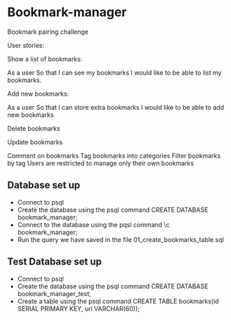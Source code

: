 # Bookmark-manager
Bookmark pairing challenge

User stories:

Show a list of bookmarks:

As a user
So that I can see my bookmarks
I would like to be able to list my bookmarks.

Add new bookmarks:

As a user
So that I can store extra bookmarks
I would like to be able to add new bookmarks

Delete bookmarks

Update bookmarks

Comment on bookmarks
Tag bookmarks into categories
Filter bookmarks by tag
Users are restricted to manage only their own bookmarks

## Database set up

* Connect to psql
* Create the database using the psql command CREATE DATABASE bookmark_manager;
* Connect to the database using the pqsl command \c bookmark_manager;
* Run the query we have saved in the file 01_create_bookmarks_table.sql

## Test Database set up

* Connect to psql
* Create the database using the psql command CREATE DATABASE bookmark_manager_test;
* Create a table using the psql command CREATE TABLE bookmarks(id SERIAL PRIMARY KEY, url VARCHAR(60));
